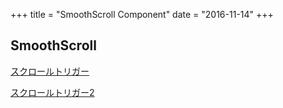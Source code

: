 +++
title = "SmoothScroll Component"
date = "2016-11-14"
+++

## SmoothScroll

<p class="btn" data-ap-scroll="#scroll">
  <a href="">スクロールトリガー</a>
</p>

<p class="btn green" data-ap-scroll="400">
  <a href="">スクロールトリガー2</a>
</p>


<div id="scroll"></div>
